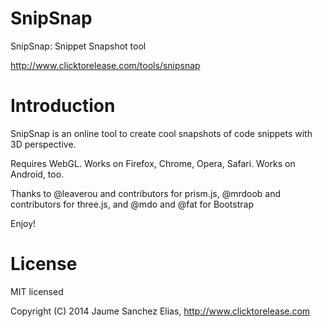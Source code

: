 SnipSnap
========

SnipSnap: Snippet Snapshot tool

http://www.clicktorelease.com/tools/snipsnap

Introduction
============

SnipSnap is an online tool to create cool snapshots of code snippets with 3D perspective.

Requires WebGL. Works on Firefox, Chrome, Opera, Safari. Works on Android, too.

Thanks to @leaverou and contributors for prism.js,
@mrdoob and contributors for three.js, and @mdo and @fat for Bootstrap

Enjoy!

License
=======

MIT licensed

Copyright (C) 2014 Jaume Sanchez Elias, http://www.clicktorelease.com